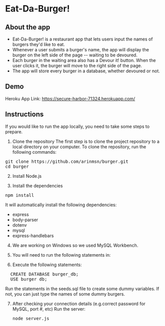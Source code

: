 # Eat-Da-Burger!

## About the app
 
* Eat-Da-Burger! is a restaurant app that lets users input the names of burgers they'd like to eat.
* Whenever a user submits a burger's name, the app will display the burger on the left side of the page -- waiting to be devoured.
* Each burger in the waiting area also has a Devour it! button. When the user clicks it, the burger will move to the right side of the page.
* The app will store every burger in a database, whether devoured or not.

## Demo

Heroku App Link: https://secure-harbor-71324.herokuapp.com/

## Instructions

If you would like to run the app locally, you need to take some steps to prepare.

1. Clone the repository
The first step is to clone the project repository to a local directory on your computer. To clone the repository, run the following commands:
<pre>
git clone https://github.com/arinmsn/burger.git
cd burger
</pre>
2. Install Node.js

3. Install the dependencies 
<pre>npm install</pre>

It will automatically install the following dependencies:
* express 
* body-parser
* dotenv 
* mysql 
* express-handlebars 

4. We are working on Windows so we used MySQL Workbench.

5. You will need to run the following statements in:
6. Execute the following statements:

<pre>
  CREATE DATABASE burger_db;
  USE burger_db;
</pre>

Run the statements in the seeds.sql file to create some dummy variables. If not, you can just  type the names of some dummy burgers.

7. After checking your connection details (e.g.correct password for MySQL, port #, etc) Run the server: <pre>node server.js</pre> 
  
